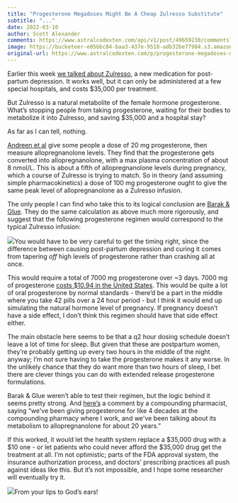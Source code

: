 ```yaml
---
title: "Progesterone Megadoses Might Be A Cheap Zulresso Substitute"
subtitle: "..."
date: 2022-03-10
author: Scott Alexander
comments: https://www.astralcodexten.com/api/v1/post/49659230/comments?&all_comments=true
image: https://bucketeer-e05bbc84-baa3-437e-9518-adb32be77984.s3.amazonaws.com/public/images/594a59d7-054a-43df-a0cc-d7055a875295_341x246.png
original-url: https://www.astralcodexten.com/p/progesterone-megadoses-might-be-a
---
```

Earlier this week [we talked about Zulresso](https://astralcodexten.substack.com/p/zounds-its-zulresso-and-zuranolone?s=w), a new medication for post-partum depression. It works well, but it can only be administered at a few special hospitals, and costs $35,000 per treatment.

But Zulresso is a natural metabolite of the female hormone progesterone. What’s stopping people from taking progesterone, waiting for their bodies to metabolize it into Zulresso, and saving $35,000 and a hospital stay?

As far as I can tell, nothing.

[Andreen et al](https://sci-hub.st/https://www.maturitas.org/article/S0378-5122\(05\)00345-2/fulltext) give some people a dose of 20 mg progesterone, then measure allopregnanolone levels. They find that the progesterone gets converted into allopregnanolone, with a max plasma concentration of about 8 nmol/L. This is about a fifth of allopregnanolone levels during pregnancy, which a course of Zulresso is trying to match. So in theory (and assuming simple pharmacokinetics) a dose of 100 mg progesterone ought to give the same peak level of allopregnanolone as a Zulresso infusion.

The only people I can find who take this to its logical conclusion are [Barak & Glue](https://onlinelibrary.wiley.com/doi/abs/10.1002/hup.2731). They do the same calculation as above much more rigorously, and suggest that the following progesterone regimen would correspond to the typical Zulresso infusion:

[![](https://substackcdn.com/image/fetch/w_1456,c_limit,f_auto,q_auto:good,fl_progressive:steep/https%3A%2F%2Fbucketeer-e05bbc84-baa3-437e-9518-adb32be77984.s3.amazonaws.com%2Fpublic%2Fimages%2F2146c59f-16c2-4fd4-b332-84e765d9dc4d_417x198.png)](https://substackcdn.com/image/fetch/f_auto,q_auto:good,fl_progressive:steep/https%3A%2F%2Fbucketeer-e05bbc84-baa3-437e-9518-adb32be77984.s3.amazonaws.com%2Fpublic%2Fimages%2F2146c59f-16c2-4fd4-b332-84e765d9dc4d_417x198.png)You would have to be very careful to get the timing right, since the difference between causing post-partum depression and curing it comes from tapering *off* high levels of progesterone rather than crashing all at once.

This would require a total of 7000 mg progesterone over ~3 days. 7000 mg of progesterone [costs $10.94 in the United States](https://www.goodrx.com/progesterone?dosage=100mg&form=capsule&label_override=progesterone&quantity=70&sort_type=popularity). This would be quite a lot of oral progesterone by normal standards - there’d be a part in the middle where you take 42 pills over a 24 hour period - but I think it would end up simulating the natural hormone level of pregnancy. If pregnancy doesn’t have a side effect, I don’t think this regimen should have that side effect either.

The main obstacle here seems to be that a q2 hour dosing schedule doesn’t leave a lot of time for sleep. But given that these are postpartum women, they’re probably getting up every two hours in the middle of the night anyway; I’m not sure having to take the progesterone makes it any worse. In the unlikely chance that they do want more than two hours of sleep, I bet there are clever things you can do with extended release progesterone formulations.

Barak & Glue weren’t able to test their regimen, but the logic behind it seems pretty strong. And [here’s](https://astralcodexten.substack.com/p/zounds-its-zulresso-and-zuranolone/comment/5471185) a comment by a compounding pharmacist, saying “we've been giving progesterone for like 4 decades at the compounding pharmacy where I work, and we've been talking about its metabolism to allopregnanolone for about 20 years.”

If this worked, it would let the health system replace a $35,000 drug with a $10 one - or let patients who could never afford the $35,000 drug get the treatment at all. I’m not optimistic; parts of the FDA approval system, the insurance authorization process, and doctors’ prescribing practices all push against ideas like this. But it’s not impossible, and I hope some researcher will eventually try it.

[![](https://substackcdn.com/image/fetch/w_1456,c_limit,f_auto,q_auto:good,fl_progressive:steep/https%3A%2F%2Fbucketeer-e05bbc84-baa3-437e-9518-adb32be77984.s3.amazonaws.com%2Fpublic%2Fimages%2F66429774-2e09-4001-b66a-fa91298f502a_523x220.png)](https://substackcdn.com/image/fetch/f_auto,q_auto:good,fl_progressive:steep/https%3A%2F%2Fbucketeer-e05bbc84-baa3-437e-9518-adb32be77984.s3.amazonaws.com%2Fpublic%2Fimages%2F66429774-2e09-4001-b66a-fa91298f502a_523x220.png)From your lips to God’s ears!
